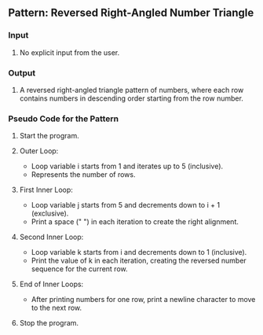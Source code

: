## Pattern: Reversed Right-Angled Number Triangle

### Input
1. No explicit input from the user.

### Output
1. A reversed right-angled triangle pattern of numbers, where each row contains numbers in descending order starting from the row number.

### Pseudo Code for the Pattern

1. Start the program.

2. Outer Loop:
   - Loop variable i starts from 1 and iterates up to 5 (inclusive).
   - Represents the number of rows.

3. First Inner Loop:
   - Loop variable j starts from 5 and decrements down to i + 1 (exclusive).
   - Print a space (" ") in each iteration to create the right alignment.

4. Second Inner Loop:
   - Loop variable k starts from i and decrements down to 1 (inclusive).
   - Print the value of k in each iteration, creating the reversed number sequence for the current row.

5. End of Inner Loops:
   - After printing numbers for one row, print a newline character to move to the next row.

6. Stop the program.
